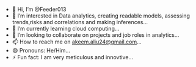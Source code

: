 - 👋 Hi, I’m @Feeder013
- 👀 I’m interested in Data analytics, creating readable models, assessing trends,risks and correlations and making inferences...
- 🌱 I’m currently learning cloud computing...
- 💞️ I’m looking to collaborate on projects and job roles in analytics...
- 📫 How to reach me on akeem.aliu24@gmail.com...
- 😄 Pronouns: He/Him...
- ⚡ Fun fact: I am very meticulous and innovtive...

<!---
Feeder013/Feeder013 is a ✨ special ✨ repository because its `README.md` (this file) appears on your GitHub profile.
You can click the Preview link to take a look at your changes.
--->
